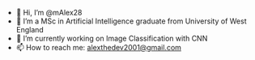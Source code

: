 - 👋 Hi, I’m @mAlex28
- 👀 I’m a MSc in Artificial Intelligence graduate from University of West England
- 🌱 I’m currently working on Image Classification with CNN
- 📫 How to reach me: alexthedev2001@gmail.com 

